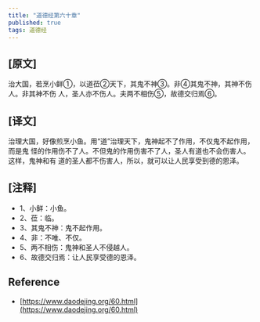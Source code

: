 ```yaml
---
title: "道德经第六十章"
published: true
tags: 道德经
---
```


## [原文]

治大国，若烹小鲜①，以道莅②天下，其鬼不神③。非④其鬼不神，其神不伤人。非其神不伤
人，圣人亦不伤人。夫两不相伤⑤，故德交归焉⑥。

## [译文]

治理大国，好像煎烹小鱼。用“道”治理天下，鬼神起不了作用，不仅鬼不起作用，而是鬼
怪的作用伤不了人。不但鬼的作用伤害不了人，圣人有道也不会伤害人。这样，鬼神和有
道的圣人都不伤害人，所以，就可以让人民享受到德的恩泽。

## [注释]

- 1、小鲜：小鱼。
- 2、莅：临。
- 3、其鬼不神：鬼不起作用。
- 4、非：不唯、不仅。
- 5、两不相伤：鬼神和圣人不侵越人。
- 6、故德交归焉：让人民享受德的恩泽。

## Reference

- [https://www.daodejing.org/60.html](https://www.daodejing.org/60.html)